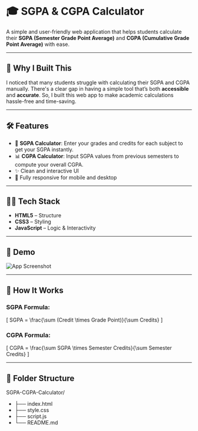 # 🎓 SGPA & CGPA Calculator

A simple and user-friendly web application that helps students calculate their **SGPA (Semester Grade Point Average)** and **CGPA (Cumulative Grade Point Average)** with ease.

---

## 🚀 Why I Built This

I noticed that many students struggle with calculating their SGPA and CGPA manually. There's a clear gap in having a simple tool that’s both **accessible** and **accurate**. So, I built this web app to make academic calculations hassle-free and time-saving.

---

## 🛠️ Features

- 🎯 **SGPA Calculator**: Enter your grades and credits for each subject to get your SGPA instantly.
- 📊 **CGPA Calculator**: Input SGPA values from previous semesters to compute your overall CGPA.
- ✨ Clean and interactive UI
- 📱 Fully responsive for mobile and desktop

---

## 🧑‍💻 Tech Stack

- **HTML5** – Structure
- **CSS3** – Styling
- **JavaScript** – Logic & Interactivity

---

## 📸 Demo

![App Screenshot](https://vigneshwaran-tech.github.io/SGPA-CGPA-Calculator/)

---

## 🧮 How It Works

### SGPA Formula:

\[
SGPA = \frac{\sum (Credit \times Grade Point)}{\sum Credits}
\]

### CGPA Formula:

\[
CGPA = \frac{\sum SGPA \times Semester Credits}{\sum Semester Credits}
\]

---

## 📂 Folder Structure
SGPA-CGPA-Calculator/
- ├── index.html
- ├── style.css
- ├── script.js
- └── README.md
